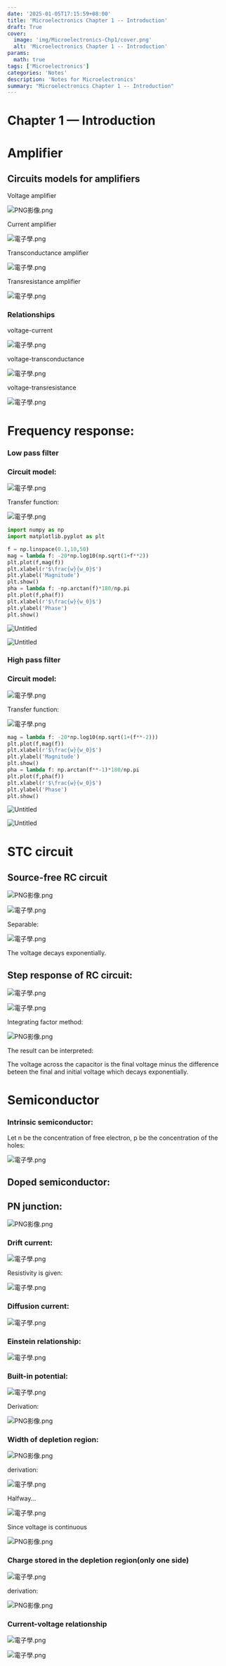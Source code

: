 ```yaml
---
date: '2025-01-05T17:15:59+08:00'
title: 'Microelectronics Chapter 1 -- Introduction'
draft: True
cover:
  image: 'img/Microelectronics-Chp1/cover.png'
  alt: 'Microelectronics Chapter 1 -- Introduction'
params:
  math: true
tags: ['Microelectronics']
categories: 'Notes'
description: 'Notes for Microelectronics'
summary: "Microelectronics Chapter 1 -- Introduction"
---
```



# Chapter 1 — Introduction

# Amplifier

## Circuits models for amplifiers

Voltage amplifier

![PNG影像.png](/img/Microelectronics-Chp1/PNG%25E5%25BD%25B1%25E5%2583%258F.png)

Current amplifier

![電子學.png](/img/Microelectronics-Chp1/%25E9%259B%25BB%25E5%25AD%2590%25E5%25AD%25B8.png)

Transconductance amplifier

![電子學.png](/img/Microelectronics-Chp1/%25E9%259B%25BB%25E5%25AD%2590%25E5%25AD%25B8%201.png)

Transresistance amplifier

![電子學.png](/img/Microelectronics-Chp1/%25E9%259B%25BB%25E5%25AD%2590%25E5%25AD%25B8%202.png)

### Relationships

voltage-current

![電子學.png](/img/Microelectronics-Chp1/%25E9%259B%25BB%25E5%25AD%2590%25E5%25AD%25B8%203.png)

voltage-transconductance

![電子學.png](/img/Microelectronics-Chp1/%25E9%259B%25BB%25E5%25AD%2590%25E5%25AD%25B8%204.png)

voltage-transresistance

![電子學.png](/img/Microelectronics-Chp1/%25E9%259B%25BB%25E5%25AD%2590%25E5%25AD%25B8%205.png)

# Frequency response:

### Low pass filter

### Circuit model:

![電子學.png](/img/Microelectronics-Chp1/%25E9%259B%25BB%25E5%25AD%2590%25E5%25AD%25B8%206.png)

Transfer function:

![電子學.png](/img/Microelectronics-Chp1/%25E9%259B%25BB%25E5%25AD%2590%25E5%25AD%25B8%207.png)

```python
import numpy as np
import matplotlib.pyplot as plt

f = np.linspace(0.1,10,50)
mag = lambda f: -20*np.log10(np.sqrt(1+f**2))
plt.plot(f,mag(f))
plt.xlabel(r'$\frac{w}{w_0}$')
plt.ylabel('Magnitude')
plt.show()
pha = lambda f: -np.arctan(f)*180/np.pi
plt.plot(f,pha(f))
plt.xlabel(r'$\frac{w}{w_0}$')
plt.ylabel('Phase')
plt.show()
```

![Untitled](/img/Microelectronics-Chp1/Untitled.png)

![Untitled](/img/Microelectronics-Chp1/Untitled%201.png)

### High pass filter

### Circuit model:

![電子學.png](/img/Microelectronics-Chp1/%25E9%259B%25BB%25E5%25AD%2590%25E5%25AD%25B8%208.png)

Transfer function:

![電子學.png](/img/Microelectronics-Chp1/%25E9%259B%25BB%25E5%25AD%2590%25E5%25AD%25B8%209.png)

```python
mag = lambda f: -20*np.log10(np.sqrt(1+(f**-2)))
plt.plot(f,mag(f))
plt.xlabel(r'$\frac{w}{w_0}$')
plt.ylabel('Magnitude')
plt.show()
pha = lambda f: np.arctan(f**-1)*180/np.pi
plt.plot(f,pha(f))
plt.xlabel(r'$\frac{w}{w_0}$')
plt.ylabel('Phase')
plt.show()
```

![Untitled](/img/Microelectronics-Chp1/Untitled%202.png)

![Untitled](/img/Microelectronics-Chp1/Untitled%203.png)

# STC circuit

## Source-free RC circuit

![PNG影像.png](/img/Microelectronics-Chp1/PNG%25E5%25BD%25B1%25E5%2583%258F%201.png)

![電子學.png](/img/Microelectronics-Chp1/%25E9%259B%25BB%25E5%25AD%2590%25E5%25AD%25B8%2010.png)

Separable:

![電子學.png](/img/Microelectronics-Chp1/%25E9%259B%25BB%25E5%25AD%2590%25E5%25AD%25B8%2011.png)

The voltage decays exponentially.

## Step response of RC circuit:

![電子學.png](/img/Microelectronics-Chp1/%25E9%259B%25BB%25E5%25AD%2590%25E5%25AD%25B8%2012.png)

![電子學.png](/img/Microelectronics-Chp1/%25E9%259B%25BB%25E5%25AD%2590%25E5%25AD%25B8%2013.png)

Integrating factor method:

![PNG影像.png](/img/Microelectronics-Chp1/PNG%25E5%25BD%25B1%25E5%2583%258F%202.png)

The result can be interpreted:

The voltage across the capacitor is the final voltage minus the difference beteen the final and initial voltage which decays exponentially.

# Semiconductor

### Intrinsic semiconductor:

Let n be the concentration of free electron, p be the concentration of the holes:

![電子學.png](/img/Microelectronics-Chp1/%25E9%259B%25BB%25E5%25AD%2590%25E5%25AD%25B8%2014.png)

## Doped semiconductor:

## PN junction:

![PNG影像.png](/img/Microelectronics-Chp1/PNG%25E5%25BD%25B1%25E5%2583%258F%203.png)

### Drift current:

![電子學.png](/img/Microelectronics-Chp1/%25E9%259B%25BB%25E5%25AD%2590%25E5%25AD%25B8%2015.png)

Resistivity is given:

![電子學.png](/img/Microelectronics-Chp1/%25E9%259B%25BB%25E5%25AD%2590%25E5%25AD%25B8%2016.png)

### Diffusion current:

![電子學.png](/img/Microelectronics-Chp1/%25E9%259B%25BB%25E5%25AD%2590%25E5%25AD%25B8%2017.png)

### Einstein relationship:

![電子學.png](/img/Microelectronics-Chp1/%25E9%259B%25BB%25E5%25AD%2590%25E5%25AD%25B8%2018.png)

### Built-in potential:

![電子學.png](/img/Microelectronics-Chp1/%25E9%259B%25BB%25E5%25AD%2590%25E5%25AD%25B8%2019.png)

Derivation:

![PNG影像.png](/img/Microelectronics-Chp1/PNG%25E5%25BD%25B1%25E5%2583%258F%204.png)

### Width of depletion region:

![PNG影像.png](/img/Microelectronics-Chp1/PNG%25E5%25BD%25B1%25E5%2583%258F%205.png)

derivation:

![電子學.png](/img/Microelectronics-Chp1/%25E9%259B%25BB%25E5%25AD%2590%25E5%25AD%25B8%2020.png)

Halfway…

![電子學.png](/img/Microelectronics-Chp1/%25E9%259B%25BB%25E5%25AD%2590%25E5%25AD%25B8%2021.png)

Since voltage is continuous

![PNG影像.png](/img/Microelectronics-Chp1/PNG%25E5%25BD%25B1%25E5%2583%258F%206.png)

### Charge stored in the depletion region(only one side)

![電子學.png](/img/Microelectronics-Chp1/%25E9%259B%25BB%25E5%25AD%2590%25E5%25AD%25B8%2022.png)

derivation:

![PNG影像.png](/img/Microelectronics-Chp1/PNG%25E5%25BD%25B1%25E5%2583%258F%207.png)

### Current-voltage relationship

![電子學.png](/img/Microelectronics-Chp1/%25E9%259B%25BB%25E5%25AD%2590%25E5%25AD%25B8%2023.png)

![電子學.png](/img/Microelectronics-Chp1/%25E9%259B%25BB%25E5%25AD%2590%25E5%25AD%25B8%2024.png)
